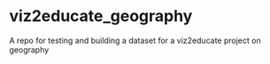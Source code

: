 # viz2educate_geography
 A repo for testing and building a dataset for a viz2educate project on geography 
